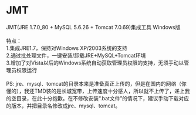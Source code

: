 # JMT
JMT(JRE 1.7.0_80 + MySQL 5.6.26 + Tomcat 7.0.69)集成工具 Windows版
<br/><br/>
特点：<br/>
1.集成JRE1.7，保持对Windows XP/2003系统的支持<br/>
2.通过批处理文件，一键安装/卸载JRE+MySQL+Tomcat环境<br/>
3.增加了对Vista以后的Windows系统自动获取管理员权限的支持，无须手动以管理员权限运行<br/>
<br/>
PS:
jre、mysql、tomcat的目录本来是准备真正上传的，但是在国内的网络（你懂的），我还TMD装的是长城宽带，上传速度十分感人，所以就不上传了，递上我的空目录，在此十分抱歉。在不修改安装“.bat文件”的情况下，建议手动下载对应的版本，并把目录名修改成jre、mysql、tomcat。
